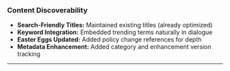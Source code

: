 ### Content Discoverability

- **Search-Friendly Titles:** Maintained existing titles (already optimized)
- **Keyword Integration:** Embedded trending terms naturally in dialogue
- **Easter Eggs Updated:** Added policy change references for depth
- **Metadata Enhancement:** Added category and enhancement version tracking

---
